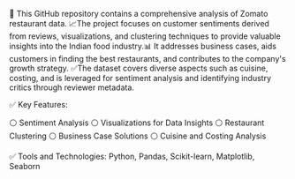 🚀 This GitHub repository contains a comprehensive analysis of Zomato restaurant data. 
📈The project focuses on customer sentiments derived from reviews, visualizations, and clustering techniques to provide valuable insights 
into the Indian food industry.📊 
It addresses business cases, aids customers in finding the best restaurants, and contributes to the company's growth strategy.
✅The dataset covers diverse aspects such as cuisine, costing, and is leveraged for sentiment analysis and identifying industry critics through reviewer metadata.

✅ Key Features:

⚪️ Sentiment Analysis
⚪️ Visualizations for Data Insights
⚪️ Restaurant Clustering
⚪️ Business Case Solutions
⚪️ Cuisine and Costing Analysis

✅ Tools and Technologies:
  Python, Pandas, Scikit-learn, Matplotlib, Seaborn
